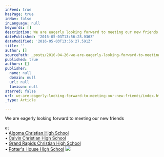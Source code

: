 ```yaml
---
inFeed: true
hasPage: true
inNav: false
inLanguage: null
keywords: []
description: We are eagerly looking forward to meeting our new friends
datePublished: '2016-05-03T13:56:28.036Z'
dateModified: '2016-05-03T13:56:27.591Z'
title: ''
author: []
sourcePath: _posts/2016-04-26-we-are-eagerly-looking-forward-to-meeting-our-new-friends.md
published: true
authors: []
publisher:
  name: null
  domain: null
  url: null
  favicon: null
starred: false
url: we-are-eagerly-looking-forward-to-meeting-our-new-friends/index.html
_type: Article

---
```

We are eagerly looking forward to meeting our new friends

at   
• [Algoma Christian High School ][0]  
• [Calvin Christian High School][1]  
• [Grand Rapids Christian High School][2]  
• [Potter's House High School][3]
![](https://the-grid-user-content.s3-us-west-2.amazonaws.com/7c2ec8b5-15f7-4588-b3f5-6823787a8dc1.jpg)

[0]: http://www.algomachristian.net/
[1]: http://www.gosquires.org/
[2]: http://www.grcs.org/netcommunity/page.aspx?pid=1260
[3]: http://pottershouseschool.org/locations/high/